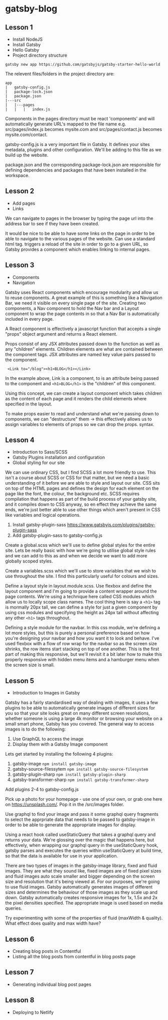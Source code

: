 # gatsby-blog

## Lesson 1
* Install NodeJS
* Install Gatsby
* Hello Gatsby
* Project directory structure

```gatsby new app https://github.com/gatsbyjs/gatsby-starter-hello-world```

The relevent files/folders in the project directory are:

```
app
|   gatsby-config.js
|   package-lock.json
|   package.json
|---src
|   |---pages
|   |   |   index.js
```

Components in the pages directory must be react 'components' and will automatically generate URL's mapped to the file name e.g. src/pages/index.js becomes mysite.com and src/pages/contact.js becomes mysite.com/contact.

gatsby-config.js is a very important file in Gatsby. It defines your sites metadata, plugins and other configuration. We'll be adding to this file as we build up the website.

package.json and the corresponding package-lock.json are responsible for defining dependencies and packages that have been installed in the workspace.

## Lesson 2
* Add pages
* Links

We can navigate to pages in the browser by typing the page url into the address bar to see if they have been created.

It would be nice to be able to have some links on the page in order to be able to navigate to the various pages of the website. Can use a standard html <a> tag.
<a> triggers a reload of the site in order to go to a given URL, so Gatsby provides a <Link> component which enables linking to internal pages.

## Lesson 3
* Components
* Navigation

Gatsby uses React components which encourage modularity and allow us to reuse components. A great example of this is something like a Navigation Bar, we need it visible on every single page of the site.
Creating two components, a Nav component to hold the Nav bar and a Layout component to wrap the page contents in so that a Nav Bar is automatically included in every page.

A React component is effectively a javascript function that accepts a single "props" object argument and returns a React element. 

Props consist of any JSX attributes passed down to the function as well as any "children" elements. Children elements are what are contained between the component tags. JSX attributes are named key value pairs passed to the component.

``` <Link to="/blog"><h1>BLOG</h1></Link>```

In the example above, Link is a component, to is an attribute being passed to the component and ```<h1>BLOG</h1>``` is the "children" of this component.

Using this concept, we can create a layout component which takes children as the content of each page and it renders the child elements where specified in the layout.

To make props easier to read and understand what we're passing down to components, we can "destructure" them -> this effectively allows us to assign variables to elements of props so we can drop the props. syntax. 

## Lesson 4
* Introduction to Sass/SCSS
* Gatsby Plugins installation and configuration
* Global styling for our site

We can use ordinary CSS, but I find SCSS a lot more friendly to use. This isn't a course about SCSS or CSS for that matter, but we need a basic understanding of it before we are able to style and layout our site.
CSS sits on top of the HTML pages and defines the design for each element on the page like the font, the colour, the background etc. SCSS requires compilation that happens as part of the build process of your gatsby site, 
and it compiles down to CSS anyway, so en effect they achieve the same ends, we're just better able to use other things which aren't present in CSS like variables and logical operations.

1. Install gatsby-plugin-sass https://www.gatsbyjs.com/plugins/gatsby-plugin-sass
2. Add gatsby-plugin-sass to gatsby-config.js

Create a global.scss which we'll use to define global styles for the entire site. Lets be really basic with how we're going to utilise global style rules and we can add to this as and when we decide we want to add more globally scoped styles. 

Create a variables.scss which we'll use to store variables that we wish to use throughout the site. I find this particularly useful for colours and sizes.

Define a layout style in layout.module.scss. Use flexbox and define the layout component and I'm going to provide a content wrapper around the page contents. We're using a technique here called CSS modules which allow us to locally scope class names. The cool thing here is say a ```<h1>``` tag is mormally 20px tall, we can define a style for just a given component by using css modules and specifying the height as 24px tall without affecting any other ```<h1>``` tags throughout.

Defining a style module for the navbar. In this css module, we're defining a lot more styles, but this is purely a personal preference based on how you're designing your navbar and how you want it to look and behave. I've used flexbox with a flow of row wrap for the navbar so as the screen size shrinks, the row items start stacking on top of one another. This is the first part of making this responsive, but we'll revisit it a bit later how to make this properly responsive with hidden menu items and a hamburger menu when the screen size is small.

## Lesson 5
* Introduction to Images in Gatsby

Gatsby has a fairly standardised way of dealing with images, it uses a few plugins to be able to automatically generate images of different sizes for you so that your site looks great on many different screen resolutions, whether someone is using a large 4k monitor or browsing your website on a small smart phone, Gatsby has you covered. The general way to access images is to do the following:

1. Use GraphQL to access the image
2. Display them with a Gatsby Image component

Lets get started by installing the following 4 plugins:

1. gatsby-image ```npm install gatsby-image```
2. gatsby-source-filessytem ```npm install gatsby-source-filesystem```
3. gatsby-plugin-sharp ```npm install gatsby-plugin-sharp```
4. gatsby-transformer-sharp ```npm install gatsby-transformer-sharp```

Add plugins 2-4 to gatsby-config.js

Pick up a photo for your homepage - use one of your own, or grab one here on https://unsplash.com/. Pop it in the /src/images folder.

Use graphql to find your image and pass it some graphql query fragments to select the apprpriate data that needs to be passed to gatsby-image in order to be able to generate the appropriate images for display.

Using a react hook called useStaticQuery that takes a graphql query and returns your data. We're glossing over the magic that happens here, but effectively, when wrapping our graphql query in the useStaticQuery hook, gatsby parses and executes the queries within useStaticQuery at build time, so that the data is available for use in your application.

There are two types of images in the gatsby-image library, fixed and fluid images. They are what they sound like, fixed images are of fixed pixel sizes and fluid images auto scale smaller and bigger depending on the screen size and resolution that it's being viewed at. For our purposes, we're going to use fluid images. Gatsby automatically generates images of different sizes and determines the behaviour of those images as they scale up and down. Gatsby automatically creates responsive images for 1x, 1.5x and 2x the pixel densities specified. The appropriate image is used based on media queries.

Try experimenting with some of the properties of fluid (maxWidth & quality). What effect does quality and max width have?

## Lesson 6

* Creating blog posts in Contentful
* Listing all the blog posts from contentful in blog posts page

## Lesson 7

* Generating individual blog post pages

## Lesson 8

* Deploying to Netlify